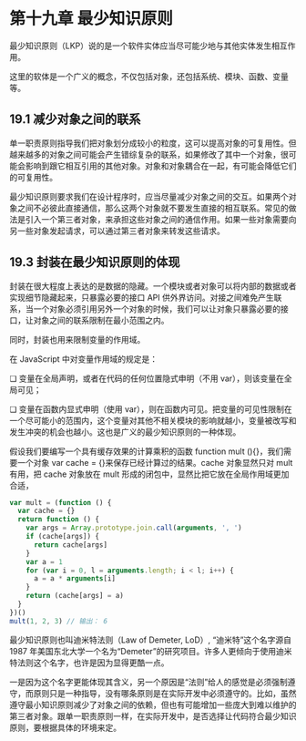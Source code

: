 # 第十九章 最少知识原则

最少知识原则（LKP）说的是一个软件实体应当尽可能少地与其他实体发生相互作用。

这里的软体是一个广义的概念，不仅包括对象，还包括系统、模块、函数、变量等。

## 19.1 减少对象之间的联系

单一职责原则指导我们把对象划分成较小的粒度，这可以提高对象的可复用性。但越来越多的对象之间可能会产生错综复杂的联系，如果修改了其中一个对象，很可能会影响到跟它相互引用的其他对象。对象和对象耦合在一起，有可能会降低它们的可复用性。

最少知识原则要求我们在设计程序时，应当尽量减少对象之间的交互。如果两个对象之间不必彼此直接通信，那么这两个对象就不要发生直接的相互联系。常见的做法是引入一个第三者对象，来承担这些对象之间的通信作用。如果一些对象需要向另一些对象发起请求，可以通过第三者对象来转发这些请求。

## 19.3 封装在最少知识原则的体现

封装在很大程度上表达的是数据的隐藏。一个模块或者对象可以将内部的数据或者实现细节隐藏起来，只暴露必要的接口 API 供外界访问。对接之间难免产生联系，当一个对象必须引用另外一个对象的时候，我们可以让对象只暴露必要的接口，让对象之间的联系限制在最小范围之内。

同时，封装也用来限制变量的作用域。

在 JavaScript 中对变量作用域的规定是：

❏ 变量在全局声明，或者在代码的任何位置隐式申明（不用 var），则该变量在全局可见；

❏ 变量在函数内显式申明（使用 var），则在函数内可见。把变量的可见性限制在一个尽可能小的范围内，这个变量对其他不相关模块的影响就越小，变量被改写和发生冲突的机会也越小。这也是广义的最少知识原则的一种体现。

假设我们要编写一个具有缓存效果的计算乘积的函数 function mult (){}，我们需要一个对象 var cache = {}来保存已经计算过的结果。cache 对象显然只对 mult 有用，把 cache 对象放在 mult 形成的闭包中，显然比把它放在全局作用域更加合适，

```js
var mult = (function () {
  var cache = {}
  return function () {
    var args = Array.prototype.join.call(arguments, ', ')
    if (cache[args]) {
      return cache[args]
    }
    var a = 1
    for (var i = 0, l = arguments.length; i < l; i++) {
      a = a * arguments[i]
    }
    return (cache[args] = a)
  }
})()
mult(1, 2, 3) // 输出： 6
```

最少知识原则也叫迪米特法则（Law of Demeter, LoD）, “迪米特”这个名字源自 1987 年美国东北大学一个名为“Demeter”的研究项目。许多人更倾向于使用迪米特法则这个名字，也许是因为显得更酷一点。

一是因为这个名字更能体现其含义，另一个原因是“法则”给人的感觉是必须强制遵守，而原则只是一种指导，没有哪条原则是在实际开发中必须遵守的。比如，虽然遵守最小知识原则减少了对象之间的依赖，但也有可能增加一些庞大到难以维护的第三者对象。跟单一职责原则一样，在实际开发中，是否选择让代码符合最少知识原则，要根据具体的环境来定。
